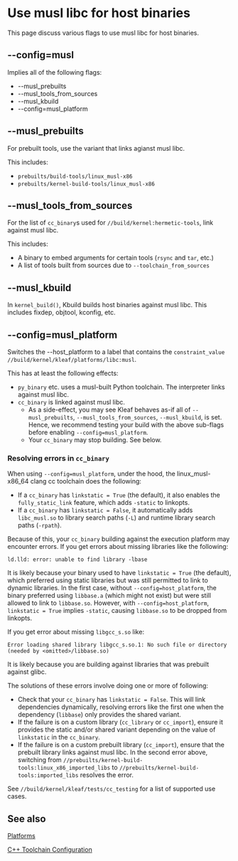 # Use musl libc for host binaries

This page discuss various flags to use musl libc for host binaries.

## --config=musl

Implies all of the following flags:

- --musl_prebuilts
- --musl_tools_from_sources
- --musl_kbuild
- --config=musl_platform

## --musl_prebuilts

For prebuilt tools, use the variant that links agianst musl libc.

This includes:

- `prebuilts/build-tools/linux_musl-x86`
- `prebuilts/kernel-build-tools/linux_musl-x86`

## --musl_tools_from_sources

For the list of `cc_binary`s used for `//build/kernel:hermetic-tools`, link
against musl libc.

This includes:

- A binary to embed arguments for certain tools (`rsync` and `tar`, etc.)
- A list of tools built from sources due to `--toolchain_from_sources`

## --musl_kbuild

In `kernel_build()`, Kbuild builds host binaries against musl libc. This
includes fixdep, objtool, kconfig, etc.

## --config=musl_platform

Switches the --host_platform to a label that contains the `constraint_value`
`//build/kernel/kleaf/platforms/libc:musl`.

This has at least the following effects:
- `py_binary` etc. uses a musl-built Python toolchain. The interpreter links
  against musl libc.
- `cc_binary` is linked against musl libc.
  - As a side-effect, you may see Kleaf behaves as-if all of `--musl_prebuilts`,
    `--musl_tools_from_sources`, `--musl_kbuild`, is set. Hence, we recommend
    testing your build with the above sub-flags before enabling
    `--config=musl_platform`.
  - Your `cc_binary` may stop building. See below.

### Resolving errors in `cc_binary`

When using `--config=musl_platform`, under the hood, the linux_musl-x86_64 clang
cc toolchain does the following:

- If a `cc_binary` has `linkstatic = True` (the default), it also enables the
  `fully_static_link` feature, which adds `-static` to linkopts.
- If a `cc_binary` has `linkstatic = False`, it automatically adds
  `libc_musl.so` to library search paths (`-L`) and runtime library search paths
  (`-rpath`).

Because of this, your `cc_binary` building against the execution platform may
encounter errors. If you get errors about missing libraries like the following:

```
ld.lld: error: unable to find library -lbase
```

It is likely because your binary used to have `linkstatic = True` (the default),
which preferred using static libraries but was still permitted to link to
dynamic libraries. In the first case, without `--config=host_platform`, the
binary preferred using `libbase.a` (which might not exist) but were still
allowed to link to `libbase.so`. However, with `--config=host_platform`,
`linkstatic = True` implies `-static`, causing `libbase.so` to be dropped from
linkopts.

If you get error about missing `libgcc_s.so` like:

```
Error loading shared library libgcc_s.so.1: No such file or directory (needed by <omitted>/libbase.so)
```

It is likely because you are building against libraries that was prebuilt
against glibc.

The solutions of these errors involve doing one or more of following:

- Check that your `cc_binary` has `linkstatic = False`. This will link
  dependencies dynamically, resolving errors like the first one when the
  dependency (`libbase`) only provides the shared variant.
- If the failure is on a custom library (`cc_library` or `cc_import`), ensure it
  provides the static and/or shared variant depending on the value of
  `linkstatic` in the `cc_binary`.
- If the failure is on a custom prebuilt library (`cc_import`), ensure that
  the prebuilt library links against musl libc. In the second error above,
  switching from `//prebuilts/kernel-build-tools:linux_x86_imported_libs`
  to `//prebuilts/kernel-build-tools:imported_libs` resolves the error.

See `//build/kernel/kleaf/tests/cc_testing` for a list of supported use cases.

## See also

[Platforms](https://bazel.build/extending/platforms)

[C++ Toolchain Configuration](https://bazel.build/docs/cc-toolchain-config-reference)
